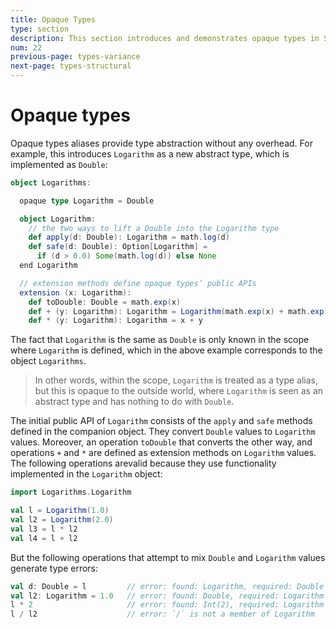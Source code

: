 ```yaml
---
title: Opaque Types
type: section
description: This section introduces and demonstrates opaque types in Scala 3.
num: 22
previous-page: types-variance
next-page: types-structural
---
```



# Opaque types

Opaque types aliases provide type abstraction without any overhead. For example, this introduces `Logarithm` as a new abstract type, which is implemented as `Double`:

```scala
object Logarithms:

  opaque type Logarithm = Double

  object Logarithm:
    // the two ways to lift a Double into the Logarithm type
    def apply(d: Double): Logarithm = math.log(d)
    def safe(d: Double): Option[Logarithm] =
      if (d > 0.0) Some(math.log(d)) else None
  end Logarithm

  // extension methods define opaque types’ public APIs
  extension (x: Logarithm):
    def toDouble: Double = math.exp(x)
    def + (y: Logarithm): Logarithm = Logarithm(math.exp(x) + math.exp(y))
    def * (y: Logarithm): Logarithm = x + y
```

The fact that `Logarithm` is the same as `Double` is only known in the scope where `Logarithm` is defined, which in the above example corresponds to the object `Logarithms`.

>In other words, within the scope, `Logarithm` is treated as a type alias, but this is opaque to the outside world, where `Logarithm` is seen as an abstract type and has nothing to do with `Double`.

The initial public API of `Logarithm` consists of the `apply` and `safe` methods defined in the companion object. They convert `Double` values to `Logarithm` values. Moreover, an operation `toDouble` that converts the other way, and operations `+` and `*` are defined as extension methods on `Logarithm` values. The following operations arevalid because they use functionality implemented in the `Logarithm` object:

```scala
import Logarithms.Logarithm

val l = Logarithm(1.0)
val l2 = Logarithm(2.0)
val l3 = l * l2
val l4 = l + l2
```

But the following operations that attempt to mix `Double` and `Logarithm` values generate type errors:

```scala
val d: Double = l         // error: found: Logarithm, required: Double
val l2: Logarithm = 1.0   // error: found: Double, required: Logarithm
l * 2                     // error: found: Int(2), required: Logarithm
l / l2                    // error: `/` is not a member of Logarithm
```


